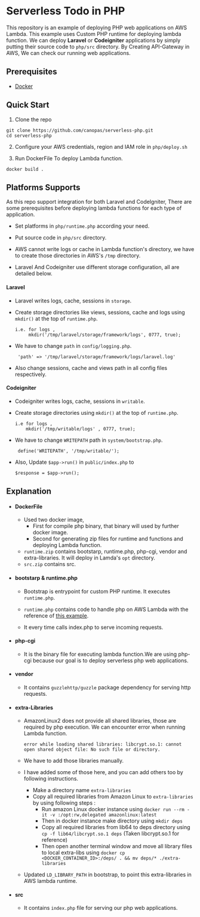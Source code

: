 # Serverless Todo in PHP

This repository is an example of deploying PHP web applications on AWS Lambda. 
This example uses Custom PHP runtime for deploying lambda function.
We can deploy __Laravel__ or __Codeigniter__ applications by simply putting their source code to `php/src` directory.
By Creating API-Gateway in AWS, We can check our running web applications.

## Prerequisites

- [Docker](https://docs.docker.com/get-docker/)

## Quick Start

1) Clone the repo

```
git clone https://github.com/canopas/serverless-php.git
cd serverless-php
```

2) Configure your AWS credentials, region and IAM role in `php/deploy.sh`

3) Run DockerFile To deploy Lambda function.

```
docker build .
```

## Platforms Supports

As this repo support integration for both Laravel and CodeIgniter, There are some prerequisites before deploying lambda functions for each type of application.

- Set platforms in `php/runtime.php` according your need.

- Put source code in `php/src` directory.

- AWS cannot write logs or cache in Lambda function's directory, we have to create those directories in AWS's `/tmp` directory.

- Laravel And Codeigniter use different storage configuration, all are detailed below.

#### Laravel

- Laravel writes logs, cache, sessions in `storage`.
   
- Create storage directories like views, sessions, cache and logs using `mkdir()` at the top of `runtime.php`. 
    
    ````
    i.e. for logs , 
         mkdir('/tmp/laravel/storage/framework/logs', 0777, true);
    ````
  
- We have to change `path` in `config/logging.php`.
    
    ````
     'path' => '/tmp/laravel/storage/framework/logs/laravel.log'
    ````
- Also change sessions, cache and views path in all config files respectively.
  
#### Codeigniter

- Codeigniter writes logs, cache, sessions in `writable`.
   
- Create storage directories using `mkdir()` at the top of `runtime.php`. 
    
    ````
    i.e for logs ,
        mkdir('/tmp/writable/logs' , 0777, true);
    ````
- We have to change `WRITEPATH` path in `system/bootstrap.php`. 
    
    ````
     define('WRITEPATH', '/tmp/writable/');
    ````
- Also, Update `$app->run()` in `public/index.php` to
    ````
    $response = $app->run();
    ````
  
## Explanation

- #### DockerFile
     - Used two docker image, 
          - First for compile php binary, that binary will used by further docker image.
          - Second for generating zip files for runtime and functions and deploying Lambda function.
     - `runtime.zip` contains bootstarp, runtime.php, php-cgi, vendor and extra-libraries. It will deploy in Lamda's `opt` directory.
     - `src.zip` contains src.
      
- #### bootstarp & runtime.php
     - Bootstrap is entrypoint for custom PHP runtime. It executes `runtime.php`.
    
     - `runtime.php` contains code to handle php on AWS Lambda with the reference of [this example](https://aws.amazon.com/blogs/apn/aws-lambda-custom-runtime-for-php-a-practical-example/).
     
     - It every time calls index.php to serve incoming requests.
       
- #### php-cgi
     - It is the binary file for executing lambda function.We are using php-cgi because our goal is to deploy serverless php web applications.
    
- #### vendor
     - It contains `guzzlehttp/guzzle` package dependency for serving http requests.
     
- #### extra-Libraries
     - AmazonLinux2 does not provide all shared libraries, those are required by php execution. We can encounter error when running Lambda function.
        ````
        error while loading shared libraries: libcrypt.so.1: cannot open shared object file: No such file or directory.
        ````
        
     - We have to add those libraries manually.
     
     - I have added some of those here, and you can add others too by following instructions.
    
         - Make a directory name `extra-libraries`
         - Copy all required libraries from Amazon Linux to `extra-libraries` by using following steps :
              - Run amazon Linux docker instance using `docker run --rm -it -v :/opt:rw,delegated amazonlinux:latest`
              - Then in docker instance make directory using `mkdir deps`
              - Copy all required libraries from lib64 to deps directory using `cp -f lib64/libcrypt.so.1 deps` (Taken libcrypt.so.1 for reference)
              - Then open another terminal window and move all library files to local extra-libs using 
                `docker cp <DOCKER_CONTAINER_ID>:/deps/ . && mv deps/* ./extra-libraries`
                
     - Updated `LD_LIBRARY_PATH` in bootstrap, to point this extra-libraries in AWS lambda runtime.

- #### src
     - It contains `index.php` file for serving our php web applications. 

